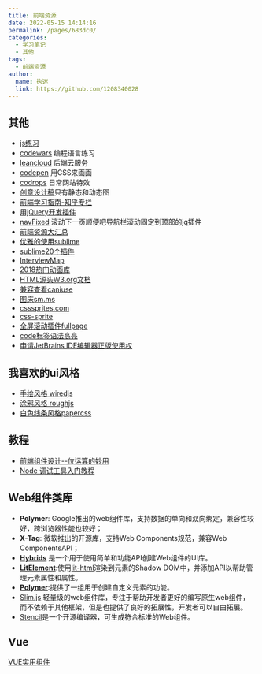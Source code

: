 ```yaml
---
title: 前端资源
date: 2022-05-15 14:14:16
permalink: /pages/683dc0/
categories: 
  - 学习笔记
  - 其他
tags: 
  - 前端资源
author: 
  name: 执迷
  link: https://github.com/1208340028
---
```

## 其他
- [js练习](http://www.fgm.cc/learn/)
- [codewars](https://www.codewars.com/?language=javascript) 编程语言练习
- [leancloud](https://leancloud.cn/) 后端云服务
- [codepen](https://codepen.io/) 用CSS来画画
- [codrops](https://tympanus.net/codrops/category/playground/) 日常网站特效
- [创意设计稿](https://dribbble.com/)只有静态和动态图
- [前端学习指南-知乎专栏](https://zhuanlan.zhihu.com/study-fe)
- [用jQuery开发插件](http://www.cnblogs.com/wayou/p/jquery_plugin_tutorial.html)
- [navFixed](http://navfixed.jasinyip.com/) 滚动下一页顺便吧导航栏滚动固定到顶部的jq插件
- [前端资源大汇总](https://juejin.im/entry/58ad2fc9b123db00672c965a前端资源大汇总)
- [优雅的使用sublime](https://jeffjade.com/2015/12/15/2015-04-17-toss-sublime-text/#)
- [sublime20个插件](http://www.open-open.com/news/view/26d731)
- [InterviewMap](https://github.com/InterviewMap/InterviewMap)
- [2018热门动画库](https://www.zcfy.cc/article/11-javascript-animation-libraries-for-2018)
- [HTML源头W3.org文档](www.w3.org)
- [兼容查看caniuse](www.caniuse.com)
- [图床sm.ms](sm.ms)
- [csssprites.com](csssprites.com)
- [css-sprite](https://www.toptal.com/developers/css/sprite-generator)
- [全屏滚动插件fullpage](https://alvarotrigo.com/fullPage/zh/)
- [code标签语法高亮](https://highlightjs.org/)
- [申请JetBrains IDE编辑器正版使用权](https://www.jetbrains.com/shop/eform/opensource?product=ALL)
## 我喜欢的ui风格
- [手绘风格 wiredjs](https://wiredjs.com/)  
- [涂鸦风格 roughjs](http://roughjs.com/)
- [白色线条风格papercss](https://www.getpapercss.com/docs/)
## 教程
- [前端组件设计--位运算的妙用](https://juejin.im/post/5bd052aff265da0a857ab850)
- [Node 调试工具入门教程](http://www.ruanyifeng.com/blog/2018/03/node-debugger.html)

## Web组件类库
- **Polymer**: Google推出的web组件库，支持数据的单向和双向绑定，兼容性较好，跨浏览器性能也较好；
- **X-Tag**: 微软推出的开源库，支持Web Components规范，兼容Web ComponentsAPI；
- **[Hybrids](https://github.com/hybridsjs/hybrids)** 是一个用于使用简单和功能API创建Web组件的UI库。
- **[LitElement](https://github.com/Polymer/lit-element)**:使用[lit-html](https://github.com/Polymer/lit-html)渲染到元素的Shadow DOM中，并添加API以帮助管理元素属性和属性。
- **[Polymer](https://www.polymer-project.org/)**:提供了一组用于创建自定义元素的功能。
- [Slim.js](http://slimjs.com/) 轻量级的web组件库，专注于帮助开发者更好的编写原生web组件，而不依赖于其他框架，但是也提供了良好的拓展性，开发者可以自由拓展。
- [Stencil](https://stenciljs.com/)是一个开源编译器，可生成符合标准的Web组件。

## Vue
[VUE实用组件](https://segmentfault.com/a/1190000010598338)






